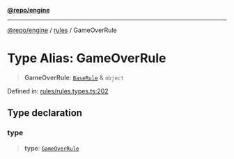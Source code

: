 [**@repo/engine**](../../README.md)

***

[@repo/engine](../../modules.md) / [rules](../README.md) / GameOverRule

# Type Alias: GameOverRule

> **GameOverRule**: [`BaseRule`](BaseRule.md) & `object`

Defined in: [rules/rules.types.ts:202](https://github.com/alexqguo/drinking-board-game-v3/blob/1123a2491488adcd1534d1bcc4d95b9a9f0d7a43/packages/engine/src/rules/rules.types.ts#L202)

## Type declaration

### type

> **type**: [`GameOverRule`](../enumerations/RuleType.md#gameoverrule)
